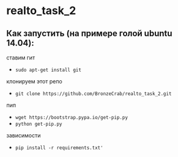 # realto_task_2

## Как запустить (на примере голой ubuntu 14.04):

ставим гит

-  `sudo apt-get install git`

клонируем этот репо

-  `git clone https://github.com/BronzeCrab/realto_task_2.git`

пип

-  `wget https://bootstrap.pypa.io/get-pip.py`
-  `python get-pip.py`

зависимости

-  `pip install -r requirements.txt'`


